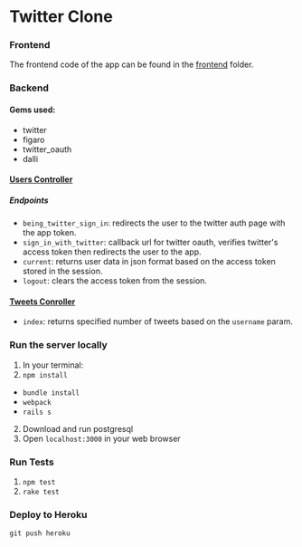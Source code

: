 # Twitter Clone

### **Frontend**
The frontend code of the app can be found in the [frontend](frontend) folder.

### **Backend**
#### Gems used:
- twitter
- figaro
- twitter_oauth
- dalli

#### [Users Controller](app/controllers/users_controller.rb)
##### Endpoints
- `being_twitter_sign_in`: redirects the user to the twitter auth page with the app token.
- `sign_in_with_twitter`: callback url for twitter oauth, verifies twitter's access token then redirects the user to the app.
- `current`: returns user data in json format based on the access token stored in the session.
- `logout`: clears the access token from the session.

#### [Tweets Conroller](app/controllers/tweets_controller.rb)
- `index`: returns specified number of tweets based on the `username` param.

### **Run the server locally**
1. In your terminal:
  1. `npm install`
  - `bundle install`
  - `webpack`
  - `rails s`
2. Download and run postgresql 
3. Open `localhost:3000` in your web browser

### **Run Tests**
1. `npm test`
2. `rake test`

### **Deploy to Heroku**
`git push heroku`
